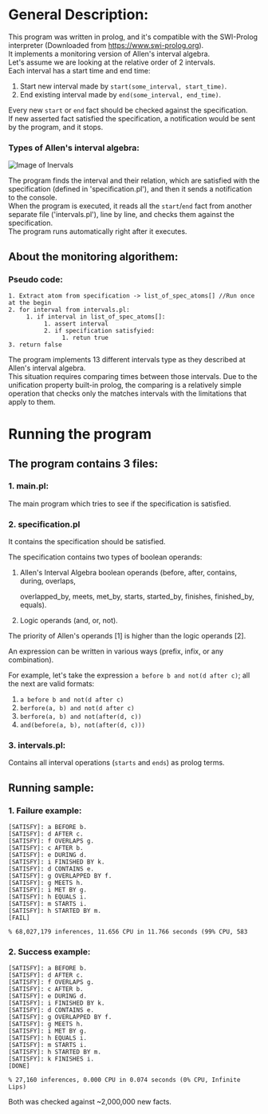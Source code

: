 # General Description:
This program was written in prolog, and it's compatible with the SWI-Prolog interpreter (Downloaded from https://www.swi-prolog.org). \
It implements a monitoring version of Allen's interval algebra. \
Let's assume we are looking at the relative order of 2 intervals. \
Each interval has a start time and end time:
1. Start new interval made by `start(some_interval, start_time)`.
2. End existing interval made by `end(some_interval, end_time)`.

Every new `start` or `end` fact should be checked against the specification. \
If new asserted fact satisfied the specification, a notification would be sent by the program, and it stops.

### Types of Allen's interval algebra:
![Image of Inervals](https://www.researchgate.net/profile/Ioannis_Tsamardinos/publication/230561978/figure/fig2/AS:646067146223617@1531045819115/1-The-13-relations-between-intervals-in-Allens-algebra-Interval-A-is-always-either-at.png)


The program finds the interval and their relation, which are satisfied with the specification (defined in 'specification.pl'), and then it sends a notification to the console. \
When the program is executed, it reads all the `start`/`end` fact from another separate file ('intervals.pl'), line by line, and checks them against the specification. \
The program runs automatically right after it executes.


## About the monitoring algorithem:
### Pseudo code:
````
1. Extract atom from specification -> list_of_spec_atoms[] //Run once at the begin
2. for interval from intervals.pl:
     1. if interval in list_of_spec_atoms[]:
          1. assert interval
          2. if specification satisfyied:
               1. retun true
3. return false
````

The program implements 13 different intervals type as they described at Allen's interval algebra. \
This situation requires comparing times between those intervals. 
Due to the unification property built-in prolog, the comparing is a relatively simple operation that checks only the matches intervals with the limitations that apply to them. 

# Running the program
## The program contains 3 files:
### 1. main.pl:
The main program which tries to see if the specification is satisfied.
### 2. specification.pl
It contains the specification should be satisfied.

The specification contains two types of boolean operands: 

   1. Allen's Interval Algebra boolean operands (before, after, contains, during, overlaps,
   
      overlapped_by, meets, met_by, starts, started_by, finishes, finished_by, equals).  
   2. Logic operands (and, or, not).
   
   The priority of Allen's operands [1] is higher than the logic operands [2].
   
   An expression can be written in various ways (prefix, infix, or any combination).
   
   For example, let's take the expression `a before b and not(d after c)`; all the next are valid formats:
   1. `a before b and not(d after c)`
   2. `berfore(a, b) and not(d after c)`
   3. `berfore(a, b) and not(after(d, c))`
   4. `and(before(a, b), not(after(d, c)))`
### 3. intervals.pl:
Contains all interval operations (`starts` and `ends`) as prolog terms.

## Running sample:
### 1. Failure example:
```
[SATISFY]: a BEFORE b.
[SATISFY]: d AFTER c.
[SATISFY]: f OVERLAPS g.
[SATISFY]: c AFTER b.
[SATISFY]: e DURING d.
[SATISFY]: i FINISHED BY k.
[SATISFY]: d CONTAINS e.
[SATISFY]: g OVERLAPPED BY f.
[SATISFY]: g MEETS h.
[SATISFY]: i MET BY g.
[SATISFY]: h EQUALS i.
[SATISFY]: m STARTS i.
[SATISFY]: h STARTED BY m.
[FAIL]

% 68,027,179 inferences, 11.656 CPU in 11.766 seconds (99% CPU, 583
```
### 2. Success example:
```
[SATISFY]: a BEFORE b.
[SATISFY]: d AFTER c.
[SATISFY]: f OVERLAPS g.
[SATISFY]: c AFTER b.
[SATISFY]: e DURING d.
[SATISFY]: i FINISHED BY k.
[SATISFY]: d CONTAINS e.
[SATISFY]: g OVERLAPPED BY f.
[SATISFY]: g MEETS h.
[SATISFY]: i MET BY g.
[SATISFY]: h EQUALS i.
[SATISFY]: m STARTS i.
[SATISFY]: h STARTED BY m.
[SATISFY]: k FINISHES i.
[DONE]

% 27,160 inferences, 0.000 CPU in 0.074 seconds (0% CPU, Infinite Lips)
```

Both was checked against ~2,000,000 new facts.
